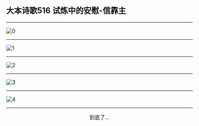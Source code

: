 
## 大本诗歌516 试炼中的安慰-信靠主
        
<div id="aplayer0"></div>

---

<img alt="0" data-original="/data/d0516/0">

---

<img alt="1" data-original="/data/d0516/1">

---

<img alt="2" data-original="/data/d0516/2">

---

<img alt="3" data-original="/data/d0516/3">

---

<img alt="4" data-original="/data/d0516/4">

---

<p style="text-align: center">到底了...</p>

<script src="/js/dist-view.js"></script>

<script>
MAIN.id = 'd0516';
        
const ap0 = new APlayer({
    container: document.getElementById('aplayer0'),
    volume: 1,
    loop: 'none',
    preload: 'none',
    audio: [{
        name: '大本诗歌516.mp3',
        artist: '大本诗歌',
        url: 'https://res.wx.qq.com/voice/getvoice?mediaid=MzI0NTk3MDM5M18yMjQ3NDk0MDAw',
        cover: '/favicon'
    }]
});
</script>
